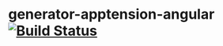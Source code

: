 # generator-apptension-angular [![Build Status](https://secure.travis-ci.org/apptension/generator-apptension-angular.png?branch=master)](https://travis-ci.org/apptension/generator-apptension-angular)
